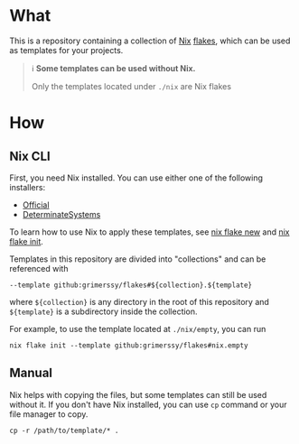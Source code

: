 # What

This is a repository containing a collection of
[Nix](https://nixos.org)
[flakes](https://nixos.wiki/wiki/Flakes),
which can be used as templates for your projects.

> :information_source: **Some templates can be used without Nix.**
> 
> Only the templates located under `./nix` are Nix flakes

# How

## Nix CLI
First, you need Nix installed. You can use either one of the following installers:
- [Official](https://nixos.org/download)
- [DeterminateSystems](https://github.com/DeterminateSystems/nix-installer)

To learn how to use Nix to apply these templates, see
[nix flake new](https://nixos.org/manual/nix/stable/command-ref/new-cli/nix3-flake-new)
and
[nix flake init](https://nixos.org/manual/nix/stable/command-ref/new-cli/nix3-flake-init).

Templates in this repository are divided into "collections" and can be referenced with
```
--template github:grimerssy/flakes#${collection}.${template}
```
where `${collection}` is any directory in the root of this repository
and `${template}` is a subdirectory inside the collection.

For example, to use the template located at `./nix/empty`, you can run
```
nix flake init --template github:grimerssy/flakes#nix.empty
```

## Manual
Nix helps with copying the files, but some templates can still be used without it.
If you don't have Nix installed, you can use `cp` command or your file manager to copy.
```
cp -r /path/to/template/* .
```
